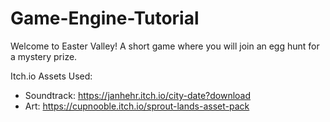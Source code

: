 # Game-Engine-Tutorial

Welcome to Easter Valley! A short game where you will join an egg hunt for a mystery prize.

Itch.io Assets Used:
- Soundtrack: https://janhehr.itch.io/city-date?download
- Art: https://cupnooble.itch.io/sprout-lands-asset-pack
